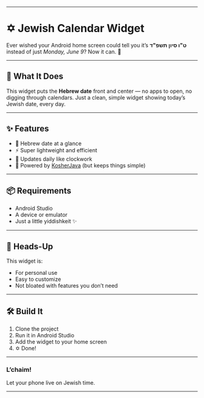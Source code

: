 
---

# ✡️ Jewish Calendar Widget

Ever wished your Android home screen could tell you it’s **ט"ו סיון תשפ"ד** instead of just *Monday, June 9*?
Now it can. 🎉

---

## 📆 What It Does

This widget puts the **Hebrew date** front and center — no apps to open, no digging through calendars. Just a clean, simple widget showing today’s Jewish date, every day.

---

## ✨ Features

* 🕍 Hebrew date at a glance
* ⚡ Super lightweight and efficient
* 🔁 Updates daily like clockwork
* 🧠 Powered by [KosherJava](https://github.com/KosherJava/zmanim) (but keeps things simple)

---

## 📦 Requirements

* Android Studio
* A device or emulator
* Just a little yiddishkeit ✨

---

## 📌 Heads-Up

This widget is:

* For personal use
* Easy to customize
* Not bloated with features you don’t need

---

## 🛠️ Build It

1. Clone the project
2. Run it in Android Studio
3. Add the widget to your home screen
4. ✡️ Done!

---

### L’chaim!

Let your phone live on Jewish time.

---

